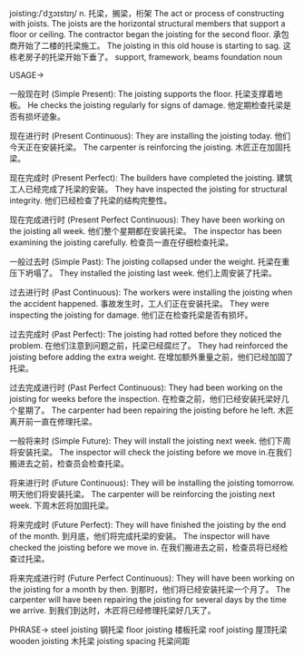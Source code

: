 joisting:/ˈdʒɔɪstɪŋ/
n.
托梁，搁梁，桁架
The act or process of constructing with joists.  The joists are the horizontal structural members that support a floor or ceiling.
The contractor began the joisting for the second floor. 承包商开始了二楼的托梁施工。
The joisting in this old house is starting to sag. 这栋老房子的托梁开始下垂了。
support, framework, beams
foundation
noun


USAGE->

一般现在时 (Simple Present):
The joisting supports the floor.  托梁支撑着地板。
He checks the joisting regularly for signs of damage. 他定期检查托梁是否有损坏迹象。


现在进行时 (Present Continuous):
They are installing the joisting today. 他们今天正在安装托梁。
The carpenter is reinforcing the joisting. 木匠正在加固托梁。


现在完成时 (Present Perfect):
The builders have completed the joisting. 建筑工人已经完成了托梁的安装。
They have inspected the joisting for structural integrity. 他们已经检查了托梁的结构完整性。


现在完成进行时 (Present Perfect Continuous):
They have been working on the joisting all week.  他们整个星期都在安装托梁。
The inspector has been examining the joisting carefully. 检查员一直在仔细检查托梁。


一般过去时 (Simple Past):
The joisting collapsed under the weight. 托梁在重压下坍塌了。
They installed the joisting last week.  他们上周安装了托梁。


过去进行时 (Past Continuous):
The workers were installing the joisting when the accident happened. 事故发生时，工人们正在安装托梁。
They were inspecting the joisting for damage. 他们正在检查托梁是否有损坏。


过去完成时 (Past Perfect):
The joisting had rotted before they noticed the problem. 在他们注意到问题之前，托梁已经腐烂了。
They had reinforced the joisting before adding the extra weight. 在增加额外重量之前，他们已经加固了托梁。


过去完成进行时 (Past Perfect Continuous):
They had been working on the joisting for weeks before the inspection. 在检查之前，他们已经安装托梁好几个星期了。
The carpenter had been repairing the joisting before he left. 木匠离开前一直在修理托梁。


一般将来时 (Simple Future):
They will install the joisting next week. 他们下周将安装托梁。
The inspector will check the joisting before we move in.在我们搬进去之前，检查员会检查托梁。


将来进行时 (Future Continuous):
They will be installing the joisting tomorrow. 明天他们将安装托梁。
The carpenter will be reinforcing the joisting next week. 下周木匠将加固托梁。


将来完成时 (Future Perfect):
They will have finished the joisting by the end of the month. 到月底，他们将完成托梁的安装。
The inspector will have checked the joisting before we move in. 在我们搬进去之前，检查员将已经检查过托梁。


将来完成进行时 (Future Perfect Continuous):
They will have been working on the joisting for a month by then. 到那时，他们将已经安装托梁一个月了。
The carpenter will have been repairing the joisting for several days by the time we arrive. 到我们到达时，木匠将已经修理托梁好几天了。


PHRASE->
steel joisting 钢托梁
floor joisting  楼板托梁
roof joisting 屋顶托梁
wooden joisting 木托梁
joisting spacing 托梁间距
